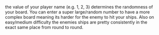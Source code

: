 the value of your player name (e.g. 1, 2, 3) determines the randomness of your board. You can enter a super large/random number to have a more complex board meaning its harder for the enemy to hit your ships. Also on easy/medium difficulty the enemies ships are pretty consistently in the exact same place from round to round.


